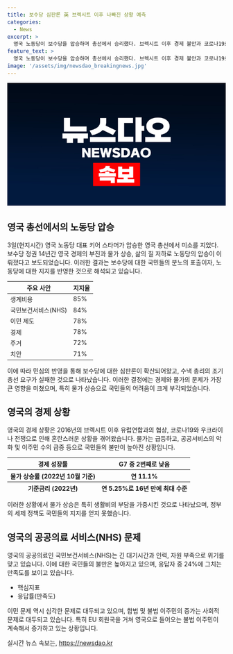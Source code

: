 ```yaml
---
title: 보수당 심판론 英 브렉시트 이후 나빠진 상황 예측
categories:
  - News
excerpt: >
  영국 노동당이 보수당을 압승하며 총선에서 승리했다. 브렉시트 이후 경제 불안과 코로나19로 고통받는 영국 국민들은 현재 상황을 2010년보다 악화됐다고 느끼며, 물가 상승과 공공서비스 악화 등에 대한 불만을 갖고 있다. 선거 전까지 경제와 물가가 영국 국민이 고민하는 최대 현안으로 떠오른 가운데, 보수당 정부의 세금 부담 증가와 공공의료 악화로 노동당의 승리가 예견됐다.
feature_text: >
  영국 노동당이 보수당을 압승하며 총선에서 승리했다. 브렉시트 이후 경제 불안과 코로나19로 고통받는 영국 국민들은 현재 상황을 2010년보다 악화됐다고 느끼며, 물가 상승과 공공서비스 악화 등에 대한 불만을 갖고 있다. 선거 전까지 경제와 물가가 영국 국민이 고민하는 최대 현안으로 떠오른 가운데, 보수당 정부의 세금 부담 증가와 공공의료 악화로 노동당의 승리가 예견됐다.
image: '/assets/img/newsdao_breakingnews.jpg'
---
```


<p><img src="/assets/img/newsdao_breakingnews.jpg" alt="firstkoreanews 속보" /></p>

<h2 data-ke-size="size26">영국 총선에서의 노동당 압승</h2>

<p data-ke-size="size16">3일(현지시간) 영국 노동당 대표 키어 스타머가 압승한 영국 총선에서 미소를 지었다. 보수당 정권 14년간 영국 경제의 부진과 물가 상승, 삶의 질 저하로 노동당의 압승이 이뤄졌다고 보도되었습니다. 이러한 결과는 보수당에 대한 국민들의 분노의 표출이자, 노동당에 대한 지지를 반영한 것으로 해석되고 있습니다.</p>

<table>
<thead>
<tr>
<th>주요 사안</th>
<th>지지율</th>
</tr>
</thead>
<tbody>
<tr>
<td>생계비용</td>
<td>85%</td>
</tr>
<tr>
<td>국민보건서비스(NHS)</td>
<td>84%</td>
</tr>
<tr>
<td>이민 제도</td>
<td>78%</td>
</tr>
<tr>
<td>경제</td>
<td>78%</td>
</tr>
<tr>
<td>주거</td>
<td>72%</td>
</tr>
<tr>
<td>치안</td>
<td>71%</td>
</tr>
</tbody>
</table>

<p data-ke-size="size16">이에 따라 민심의 반영을 통해 보수당에 대한 심판론이 확산되어왔고, 수낵 총리의 조기 총선 요구가 실패한 것으로 나타났습니다. 이러한 결정에는 경제와 물가의 문제가 가장 큰 영향을 미쳤으며, 특히 물가 상승으로 국민들의 어려움이 크게 부각되었습니다.</p>

<h2 data-ke-size="size26">영국의 경제 상황</h2>

<p data-ke-size="size16">영국의 경제 상황은 2016년의 브렉시트 이후 유럽연합과의 협상, 코로나19와 우크라이나 전쟁으로 인해 혼란스러운 상황을 겪어왔습니다. 물가는 급등하고, 공공서비스의 악화 및 이주민 수의 급증 등으로 국민들의 불만이 높아진 상황입니다.</p>

<table>
<thead>
<tr>
<th>경제 성장률</th>
<th>G7 중 2번째로 낮음</th>
</tr>
<tr>
<th>물가 상승률 (2022년 10월 기준)</th>
<th>연 11.1%</th>
</tr>
<tr>
<th>기준금리 (2022년)</th>
<th>연 5.25%로 16년 만에 최대 수준</th>
</tr>
</thead>
</table>

<p data-ke-size="size16">이러한 상황에서 물가 상승은 특히 생활비의 부담을 가중시킨 것으로 나타났으며, 정부의 세제 정책도 국민들의 지지를 얻지 못했습니다.</p>

<h2 data-ke-size="size26">영국의 공공의료 서비스(NHS) 문제</h2>

<p data-ke-size="size16">영국의 공공의료인 국민보건서비스(NHS)는 긴 대기시간과 인력, 자원 부족으로 위기를 맞고 있습니다. 이에 대한 국민들의 불만은 높아지고 있으며, 응답자 중 24%에 그치는 만족도를 보이고 있습니다.</p>

<ul>
<li>핵심지표</li>
<li>응답률(만족도)</li>
</ul>

<p data-ke-size="size16">이민 문제 역시 심각한 문제로 대두되고 있으며, 합법 및 불법 이주민의 증가는 사회적 문제로 대두되고 있습니다. 특히 EU 회원국을 거쳐 영국으로 들어오는 불법 이주민이 계속해서 증가하고 있는 상황입니다.</p>
실시간 뉴스 속보는, <a href="https://newsdao.kr" rel="dofollow">https://newsdao.kr</a>


